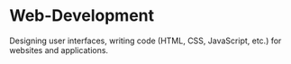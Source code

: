 # Web-Development
Designing user interfaces, writing code (HTML, CSS, JavaScript, etc.) for websites and applications.
